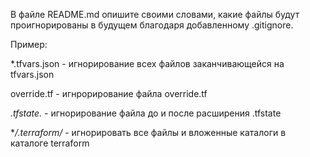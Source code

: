 В файле README.md опишите своими словами, какие файлы будут проигнорированы в будущем благодаря добавленному .gitignore.

Пример:

*.tfvars.json - игнорирование всех файлов заканчивающейся на tfvars.json

override.tf - игнрорирование файла override.tf

*.tfstate.* - игнорирование файла до и после расширения .tfstate

 **/.terraform/* - игнорировать все файлы и вложенные каталоги в каталоге terraform
